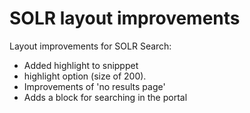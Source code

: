 # SOLR layout improvements

Layout improvements for SOLR Search:
- Added highlight to snipppet
- highlight option (size of 200).
- Improvements of 'no results page'
- Adds a block for searching in the portal